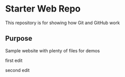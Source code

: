 # Starter Web Repo

This repository is for showing how Git and GitHub work

## Purpose

Sample website with plenty of files for demos

first edit

second edit

